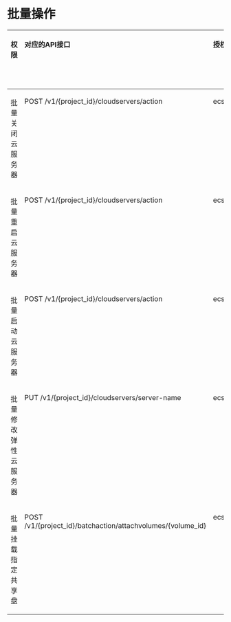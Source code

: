 # 批量操作<a name="ecs_06_0004"></a>

<a name="table1587111571724"></a>
<table><thead align="left"><tr id="row20307121620133"><th class="cellrowborder" valign="top" width="10.23%" id="mcps1.1.9.1.1"><p id="p1959712364512"><a name="p1959712364512"></a><a name="p1959712364512"></a>权限</p>
</th>
<th class="cellrowborder" valign="top" width="16.189999999999998%" id="mcps1.1.9.1.2"><p id="p8402164419019"><a name="p8402164419019"></a><a name="p8402164419019"></a>对应的API接口</p>
</th>
<th class="cellrowborder" valign="top" width="17.75%" id="mcps1.1.9.1.3"><p id="p2040214445018"><a name="p2040214445018"></a><a name="p2040214445018"></a>授权项（Action）</p>
</th>
<th class="cellrowborder" valign="top" width="15.920000000000002%" id="mcps1.1.9.1.4"><p id="p22519318453"><a name="p22519318453"></a><a name="p22519318453"></a>依赖的授权项</p>
</th>
<th class="cellrowborder" valign="top" width="10.190000000000001%" id="mcps1.1.9.1.5"><p id="p84029445019"><a name="p84029445019"></a><a name="p84029445019"></a>IAM项目</p>
<p id="p12578131324712"><a name="p12578131324712"></a><a name="p12578131324712"></a>(Project)</p>
</th>
<th class="cellrowborder" valign="top" width="15.25%" id="mcps1.1.9.1.6"><p id="p1999212348459"><a name="p1999212348459"></a><a name="p1999212348459"></a>企业项目</p>
<p id="p1026502118478"><a name="p1026502118478"></a><a name="p1026502118478"></a>(Enterprise Project)</p>
</th>
<th class="cellrowborder" valign="top" width="6.950000000000001%" id="mcps1.1.9.1.7"><p id="p17713941142511"><a name="p17713941142511"></a><a name="p17713941142511"></a>实例授权</p>
</th>
<th class="cellrowborder" valign="top" width="7.5200000000000005%" id="mcps1.1.9.1.8"><p id="p13583544102518"><a name="p13583544102518"></a><a name="p13583544102518"></a>标签授权</p>
</th>
</tr>
</thead>
<tbody><tr id="row137611507177"><td class="cellrowborder" valign="top" width="10.23%" headers="mcps1.1.9.1.1 "><p id="p133074307010"><a name="p133074307010"></a><a name="p133074307010"></a>批量关闭云服务器</p>
</td>
<td class="cellrowborder" valign="top" width="16.189999999999998%" headers="mcps1.1.9.1.2 "><p id="p1479123111913"><a name="p1479123111913"></a><a name="p1479123111913"></a>POST /v1/{project_id}/cloudservers/action</p>
</td>
<td class="cellrowborder" valign="top" width="17.75%" headers="mcps1.1.9.1.3 "><p id="p95657581064"><a name="p95657581064"></a><a name="p95657581064"></a>ecs:cloudServers:stop</p>
</td>
<td class="cellrowborder" valign="top" width="15.920000000000002%" headers="mcps1.1.9.1.4 "><p id="p1954741618013"><a name="p1954741618013"></a><a name="p1954741618013"></a>-</p>
</td>
<td class="cellrowborder" valign="top" width="10.190000000000001%" headers="mcps1.1.9.1.5 "><p id="p3788175992810"><a name="p3788175992810"></a><a name="p3788175992810"></a>√</p>
</td>
<td class="cellrowborder" valign="top" width="15.25%" headers="mcps1.1.9.1.6 "><p id="p1467172313012"><a name="p1467172313012"></a><a name="p1467172313012"></a>√</p>
</td>
<td class="cellrowborder" valign="top" width="6.950000000000001%" headers="mcps1.1.9.1.7 "><p id="p157131141112512"><a name="p157131141112512"></a><a name="p157131141112512"></a>√</p>
</td>
<td class="cellrowborder" valign="top" width="7.5200000000000005%" headers="mcps1.1.9.1.8 "><p id="p558312448256"><a name="p558312448256"></a><a name="p558312448256"></a>√</p>
</td>
</tr>
<tr id="row17373916184"><td class="cellrowborder" valign="top" width="10.23%" headers="mcps1.1.9.1.1 "><p id="p17307173016014"><a name="p17307173016014"></a><a name="p17307173016014"></a>批量重启云服务器</p>
</td>
<td class="cellrowborder" valign="top" width="16.189999999999998%" headers="mcps1.1.9.1.2 "><p id="p78289223194"><a name="p78289223194"></a><a name="p78289223194"></a>POST /v1/{project_id}/cloudservers/action</p>
</td>
<td class="cellrowborder" valign="top" width="17.75%" headers="mcps1.1.9.1.3 "><p id="p1445335919615"><a name="p1445335919615"></a><a name="p1445335919615"></a>ecs:cloudServers:reboot</p>
</td>
<td class="cellrowborder" valign="top" width="15.920000000000002%" headers="mcps1.1.9.1.4 "><p id="p55472169017"><a name="p55472169017"></a><a name="p55472169017"></a>-</p>
</td>
<td class="cellrowborder" valign="top" width="10.190000000000001%" headers="mcps1.1.9.1.5 "><p id="p728395010219"><a name="p728395010219"></a><a name="p728395010219"></a>√</p>
</td>
<td class="cellrowborder" valign="top" width="15.25%" headers="mcps1.1.9.1.6 "><p id="p128315505219"><a name="p128315505219"></a><a name="p128315505219"></a>√</p>
</td>
<td class="cellrowborder" valign="top" width="6.950000000000001%" headers="mcps1.1.9.1.7 "><p id="p871334162513"><a name="p871334162513"></a><a name="p871334162513"></a>√</p>
</td>
<td class="cellrowborder" valign="top" width="7.5200000000000005%" headers="mcps1.1.9.1.8 "><p id="p12583194416253"><a name="p12583194416253"></a><a name="p12583194416253"></a>√</p>
</td>
</tr>
<tr id="row293217122187"><td class="cellrowborder" valign="top" width="10.23%" headers="mcps1.1.9.1.1 "><p id="p9307113011011"><a name="p9307113011011"></a><a name="p9307113011011"></a>批量启动云服务器</p>
</td>
<td class="cellrowborder" valign="top" width="16.189999999999998%" headers="mcps1.1.9.1.2 "><p id="p138281922141912"><a name="p138281922141912"></a><a name="p138281922141912"></a>POST /v1/{project_id}/cloudservers/action</p>
</td>
<td class="cellrowborder" valign="top" width="17.75%" headers="mcps1.1.9.1.3 "><p id="p162812013714"><a name="p162812013714"></a><a name="p162812013714"></a>ecs:cloudServers:start</p>
</td>
<td class="cellrowborder" valign="top" width="15.920000000000002%" headers="mcps1.1.9.1.4 "><p id="p1954721616017"><a name="p1954721616017"></a><a name="p1954721616017"></a>-</p>
</td>
<td class="cellrowborder" valign="top" width="10.190000000000001%" headers="mcps1.1.9.1.5 "><p id="p176185111214"><a name="p176185111214"></a><a name="p176185111214"></a>√</p>
</td>
<td class="cellrowborder" valign="top" width="15.25%" headers="mcps1.1.9.1.6 "><p id="p97612051629"><a name="p97612051629"></a><a name="p97612051629"></a>√</p>
</td>
<td class="cellrowborder" valign="top" width="6.950000000000001%" headers="mcps1.1.9.1.7 "><p id="p67132412250"><a name="p67132412250"></a><a name="p67132412250"></a>√</p>
</td>
<td class="cellrowborder" valign="top" width="7.5200000000000005%" headers="mcps1.1.9.1.8 "><p id="p15583444152518"><a name="p15583444152518"></a><a name="p15583444152518"></a>√</p>
</td>
</tr>
<tr id="row157372392127"><td class="cellrowborder" valign="top" width="10.23%" headers="mcps1.1.9.1.1 "><p id="p18308113012012"><a name="p18308113012012"></a><a name="p18308113012012"></a>批量修改弹性云服务器</p>
</td>
<td class="cellrowborder" valign="top" width="16.189999999999998%" headers="mcps1.1.9.1.2 "><p id="p1398516132315"><a name="p1398516132315"></a><a name="p1398516132315"></a>PUT /v1/{project_id}/cloudservers/server-name</p>
</td>
<td class="cellrowborder" valign="top" width="17.75%" headers="mcps1.1.9.1.3 "><p id="p17616135915398"><a name="p17616135915398"></a><a name="p17616135915398"></a>ecs:cloudServers:batchUpdateServersName</p>
</td>
<td class="cellrowborder" valign="top" width="15.920000000000002%" headers="mcps1.1.9.1.4 "><p id="p1754716162014"><a name="p1754716162014"></a><a name="p1754716162014"></a>-</p>
</td>
<td class="cellrowborder" valign="top" width="10.190000000000001%" headers="mcps1.1.9.1.5 "><p id="p1558165419217"><a name="p1558165419217"></a><a name="p1558165419217"></a>√</p>
</td>
<td class="cellrowborder" valign="top" width="15.25%" headers="mcps1.1.9.1.6 "><p id="p145818541824"><a name="p145818541824"></a><a name="p145818541824"></a>√</p>
</td>
<td class="cellrowborder" valign="top" width="6.950000000000001%" headers="mcps1.1.9.1.7 "><p id="p1071334102515"><a name="p1071334102515"></a><a name="p1071334102515"></a>√</p>
</td>
<td class="cellrowborder" valign="top" width="7.5200000000000005%" headers="mcps1.1.9.1.8 "><p id="p45832044162512"><a name="p45832044162512"></a><a name="p45832044162512"></a>√</p>
</td>
</tr>
<tr id="row135911332185819"><td class="cellrowborder" valign="top" width="10.23%" headers="mcps1.1.9.1.1 "><p id="p930810301900"><a name="p930810301900"></a><a name="p930810301900"></a>批量挂载指定共享盘</p>
</td>
<td class="cellrowborder" valign="top" width="16.189999999999998%" headers="mcps1.1.9.1.2 "><p id="p1565303311219"><a name="p1565303311219"></a><a name="p1565303311219"></a>POST /v1/{project_id}/batchaction/attachvolumes/{volume_id}</p>
</td>
<td class="cellrowborder" valign="top" width="17.75%" headers="mcps1.1.9.1.3 "><p id="p277716215715"><a name="p277716215715"></a><a name="p277716215715"></a>ecs:cloudServers:attachSharedVolume</p>
</td>
<td class="cellrowborder" valign="top" width="15.920000000000002%" headers="mcps1.1.9.1.4 "><p id="p1092819466118"><a name="p1092819466118"></a><a name="p1092819466118"></a>evs:volumes:use</p>
</td>
<td class="cellrowborder" valign="top" width="10.190000000000001%" headers="mcps1.1.9.1.5 "><p id="p10290195717213"><a name="p10290195717213"></a><a name="p10290195717213"></a>√</p>
</td>
<td class="cellrowborder" valign="top" width="15.25%" headers="mcps1.1.9.1.6 "><p id="p82908571722"><a name="p82908571722"></a><a name="p82908571722"></a>√</p>
</td>
<td class="cellrowborder" valign="top" width="6.950000000000001%" headers="mcps1.1.9.1.7 "><p id="p19713154118254"><a name="p19713154118254"></a><a name="p19713154118254"></a>√</p>
</td>
<td class="cellrowborder" valign="top" width="7.5200000000000005%" headers="mcps1.1.9.1.8 "><p id="p4583114452520"><a name="p4583114452520"></a><a name="p4583114452520"></a>√</p>
</td>
</tr>
</tbody>
</table>

